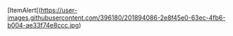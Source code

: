 [ItemAlert[(https://user-images.githubusercontent.com/396180/201894086-2e8f45e0-63ec-4fb6-b004-ae33f74e8ccc.jpg)
